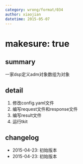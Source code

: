 ```yaml
---
category: wrong/format/034
author: xiaojian
datetime: 2015-05-07
---
```


# makesure: true

## summary

一家dsp定义adm对象数组为对象

## detail

1. 修改config.yaml文件
1. 编写request文件和response文件
1. 编写result文件
1. 运行tkit

## changelog

- 2015-04-23: 初始版本
- 2015-04-23: 初始版本
